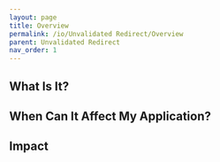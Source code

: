 ```yaml
---
layout: page
title: Overview
permalink: /io/Unvalidated Redirect/Overview
parent: Unvalidated Redirect
nav_order: 1
---
```




## What Is It?





## When Can It Affect My Application?





## Impact




